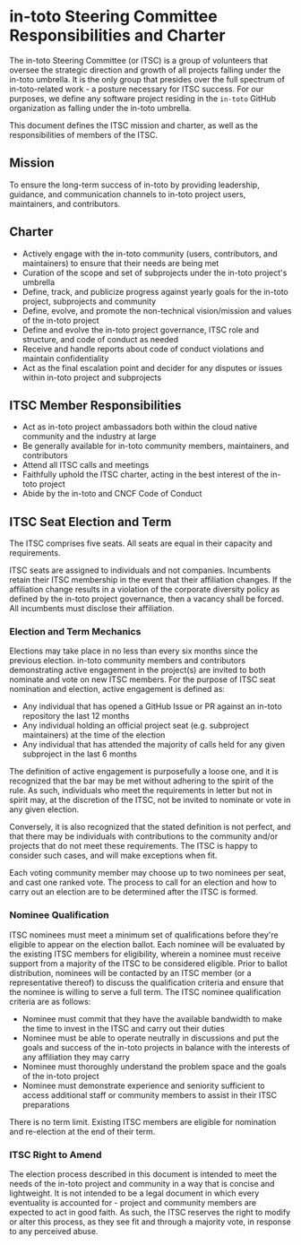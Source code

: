 # in-toto Steering Committee Responsibilities and Charter

The in-toto Steering Committee (or ITSC) is a group of volunteers that oversee the strategic direction and growth of all projects falling under the in-toto umbrella. It is the only group that presides over the full spectrum of in-toto-related work - a posture necessary for ITSC success. For our purposes, we define any software project residing in the `in-toto` GitHub organization as falling under the in-toto umbrella.

This document defines the ITSC mission and charter, as well as the responsibilities of members of the ITSC.

## Mission

To ensure the long-term success of in-toto by providing leadership, guidance, and communication channels to in-toto project users, maintainers, and contributors.

## Charter

* Actively engage with the in-toto community (users, contributors, and maintainers) to ensure that their needs are being met
* Curation of the scope and set of subprojects under the in-toto project's umbrella
* Define, track, and publicize progress against yearly goals for the in-toto project, subprojects and community
* Define, evolve, and promote the non-technical vision/mission and values of the in-toto project
* Define and evolve the in-toto project governance, ITSC role and structure, and code of conduct as needed
* Receive and handle reports about code of conduct violations and maintain confidentiality
* Act as the final escalation point and decider for any disputes or issues within in-toto project and subprojects

## ITSC Member Responsibilities
* Act as in-toto project ambassadors both within the cloud native community and the industry at large
* Be generally available for in-toto community members, maintainers, and contributors
* Attend all ITSC calls and meetings
* Faithfully uphold the ITSC charter, acting in the best interest of the in-toto project
* Abide by the in-toto and CNCF Code of Conduct

## ITSC Seat Election and Term

The ITSC comprises five seats. All seats are equal in their capacity and requirements.

ITSC seats are assigned to individuals and not companies. Incumbents retain their ITSC membership in the event that their affiliation changes. If the affiliation change results in a violation of the corporate diversity policy as defined by the in-toto project governance, then a vacancy shall be forced. All incumbents must disclose their affiliation.

### Election and Term Mechanics

Elections may take place in no less than every six months since the previous election. in-toto community members and contributors demonstrating active engagement in the project(s) are invited to both nominate and vote on new ITSC members. For the purpose of ITSC seat nomination and election, active engagement is defined as:
* Any individual that has opened a GitHub Issue or PR against an in-toto repository the last 12 months
* Any individual holding an official project seat (e.g. subproject maintainers) at the time of the election
* Any individual that has attended the majority of calls held for any given subproject in the last 6 months

The definition of active engagement is purposefully a loose one, and it is recognized that the bar may be met without adhering to the spirit of the rule. As such, individuals who meet the requirements in letter but not in spirit may, at the discretion of the ITSC, not be invited to nominate or vote in any given election.

Conversely, it is also recognized that the stated definition is not perfect, and that there may be individuals with contributions to the community and/or projects that do not meet these requirements. The ITSC is happy to consider such cases, and will make exceptions when fit. 

Each voting community member may choose up to two nominees per seat, and cast one ranked vote. The process to call for an election and how to carry out an election are to be determined after the ITSC is formed.

### Nominee Qualification

ITSC nominees must meet a minimum set of qualifications before they're eligible to appear on the election ballot. Each nominee will be evaluated by the existing ITSC members for eligibility, wherein a nominee must receive support from a majority of the ITSC to be considered eligible. Prior to ballot distribution, nominees will be contacted by an ITSC member (or a representative thereof) to discuss the qualification criteria and ensure that the nominee is willing to serve a full term. The ITSC nominee qualification criteria are as follows:

* Nominee must commit that they have the available bandwidth to make the time to invest in the ITSC and carry out their duties
* Nominee must be able to operate neutrally in discussions and put the goals and success of the in-toto projects in balance with the interests of any affiliation they may carry
* Nominee must thoroughly understand the problem space and the goals of the in-toto project
* Nominee must demonstrate experience and seniority sufficient to access additional staff or community members to assist in their ITSC preparations

There is no term limit. Existing ITSC members are eligible for nomination and re-election at the end of their term.

### ITSC Right to Amend
The election process described in this document is intended to meet the needs of the in-toto project and community in a way that is concise and lightweight. It is not intended to be a legal document in which every eventuality is accounted for - project and community members are expected to act in good faith. As such, the ITSC reserves the right to modify or alter this process, as they see fit and through a majority vote, in response to any perceived abuse.
